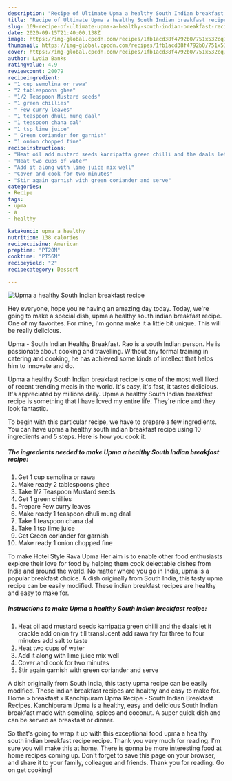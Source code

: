 ```yaml
---
description: "Recipe of Ultimate Upma a healthy South Indian breakfast recipe"
title: "Recipe of Ultimate Upma a healthy South Indian breakfast recipe"
slug: 169-recipe-of-ultimate-upma-a-healthy-south-indian-breakfast-recipe
date: 2020-09-15T21:40:00.138Z
image: https://img-global.cpcdn.com/recipes/1fb1acd38f4792b0/751x532cq70/upma-a-healthy-south-indian-breakfast-recipe-recipe-main-photo.jpg
thumbnail: https://img-global.cpcdn.com/recipes/1fb1acd38f4792b0/751x532cq70/upma-a-healthy-south-indian-breakfast-recipe-recipe-main-photo.jpg
cover: https://img-global.cpcdn.com/recipes/1fb1acd38f4792b0/751x532cq70/upma-a-healthy-south-indian-breakfast-recipe-recipe-main-photo.jpg
author: Lydia Banks
ratingvalue: 4.9
reviewcount: 20079
recipeingredient:
- "1 cup semolina or rawa"
- "2 tablespoons ghee"
- "1/2 Teaspoon Mustard seeds"
- "1 green chillies"
- " Few curry leaves"
- "1 teaspoon dhuli mung daal"
- "1 teaspoon chana dal"
- "1 tsp lime juice"
- " Green coriander for garnish"
- "1 onion chopped fine"
recipeinstructions:
- "Heat oil add mustard seeds karripatta green chilli and the daals let it crackle add onion fry till translucent add rawa fry for three to four minutes add salt to taste"
- "Heat two cups of water"
- "Add it along with lime juice mix well"
- "Cover and cook for two minutes"
- "Stir again garnish with green coriander and serve"
categories:
- Recipe
tags:
- upma
- a
- healthy

katakunci: upma a healthy 
nutrition: 138 calories
recipecuisine: American
preptime: "PT20M"
cooktime: "PT56M"
recipeyield: "2"
recipecategory: Dessert

---
```



![Upma a healthy South Indian breakfast recipe](https://img-global.cpcdn.com/recipes/1fb1acd38f4792b0/751x532cq70/upma-a-healthy-south-indian-breakfast-recipe-recipe-main-photo.jpg)

Hey everyone, hope you're having an amazing day today. Today, we're going to make a special dish, upma a healthy south indian breakfast recipe. One of my favorites. For mine, I'm gonna make it a little bit unique. This will be really delicious.

Upma - South Indian Healthy Breakfast. Rao is a south Indian person. He is passionate about cooking and travelling. Without any formal training in catering and cooking, he has achieved some kinds of intellect that helps him to innovate and do.

Upma a healthy South Indian breakfast recipe is one of the most well liked of recent trending meals in the world. It's easy, it's fast, it tastes delicious. It's appreciated by millions daily. Upma a healthy South Indian breakfast recipe is something that I have loved my entire life. They're nice and they look fantastic.


To begin with this particular recipe, we have to prepare a few ingredients. You can have upma a healthy south indian breakfast recipe using 10 ingredients and 5 steps. Here is how you cook it.

<!--inarticleads1-->

##### The ingredients needed to make Upma a healthy South Indian breakfast recipe:

1. Get 1 cup semolina or rawa
1. Make ready 2 tablespoons ghee
1. Take 1/2 Teaspoon Mustard seeds
1. Get 1 green chillies
1. Prepare  Few curry leaves
1. Make ready 1 teaspoon dhuli mung daal
1. Take 1 teaspoon chana dal
1. Take 1 tsp lime juice
1. Get  Green coriander for garnish
1. Make ready 1 onion chopped fine


To make Hotel Style Rava Upma Her aim is to enable other food enthusiasts explore their love for food by helping them cook delectable dishes from India and around the world. No matter where you go in India, upma is a popular breakfast choice. A dish originally from South India, this tasty upma recipe can be easily modified. These indian breakfast recipes are healthy and easy to make for. 

<!--inarticleads2-->

##### Instructions to make Upma a healthy South Indian breakfast recipe:

1. Heat oil add mustard seeds karripatta green chilli and the daals let it crackle add onion fry till translucent add rawa fry for three to four minutes add salt to taste
1. Heat two cups of water
1. Add it along with lime juice mix well
1. Cover and cook for two minutes
1. Stir again garnish with green coriander and serve


A dish originally from South India, this tasty upma recipe can be easily modified. These indian breakfast recipes are healthy and easy to make for. Home » breakfast » Kanchipuram Upma Recipe - South Indian Breakfast Recipes. Kanchipuram Upma is a healthy, easy and delicious South Indian breakfast made with semolina, spices and coconut. A super quick dish and can be served as breakfast or dinner. 

So that's going to wrap it up with this exceptional food upma a healthy south indian breakfast recipe recipe. Thank you very much for reading. I'm sure you will make this at home. There is gonna be more interesting food at home recipes coming up. Don't forget to save this page on your browser, and share it to your family, colleague and friends. Thank you for reading. Go on get cooking!
